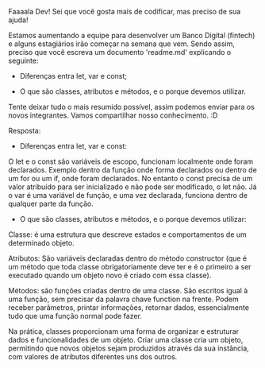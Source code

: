 Faaaala Dev!
Sei que você gosta mais de codificar, mas preciso de sua ajuda!

Estamos aumentando a equipe para desenvolver um Banco Digital (fintech) e alguns estagiários irão começar na semana que vem. Sendo assim, preciso que você escreva um documento 'readme.md' explicando o seguinte:

- Diferenças entra let, var e const;

- O que são classes, atributos e métodos, e o porque devemos utilizar.

Tente deixar tudo o mais resumido possível, assim podemos enviar para os novos integrantes. Vamos compartilhar nosso conhecimento. :D

Resposta:

- Diferenças entra let, var e const:

O let e o const são variáveis de escopo, funcionam localmente onde foram declarados. Exemplo dentro da função onde forma declarados ou dentro de um for ou um if, onde foram declarados. No entanto o const precisa de um valor atribuído para ser inicializado e não pode ser modificado, o let não. Já o var é uma variável de função, e uma vez declarada, funciona dentro de qualquer parte da função.

- O que são classes, atributos e métodos, e o porque devemos utilizar:

Classe: é uma estrutura que descreve estados e comportamentos de um determinado objeto.

Atributos: São variáveis declaradas dentro do método constructor (que é um método que toda classe obrigatoriamente deve ter e é o primeiro a ser executado quando um objeto novo é criado com essa classe).

Métodos: são funções criadas dentro de uma classe. São escritos igual à uma função, sem precisar da palavra chave function na frente. Podem receber parâmetros, printar informações, retornar dados, essencialmente tudo que uma função normal pode fazer.

Na prática, classes proporcionam uma forma de organizar e estruturar dados e funcionalidades de um objeto. Criar uma classe cria um objeto, permitindo que novos objetos sejam produzidos através da sua instância, com valores de atributos diferentes uns dos outros.